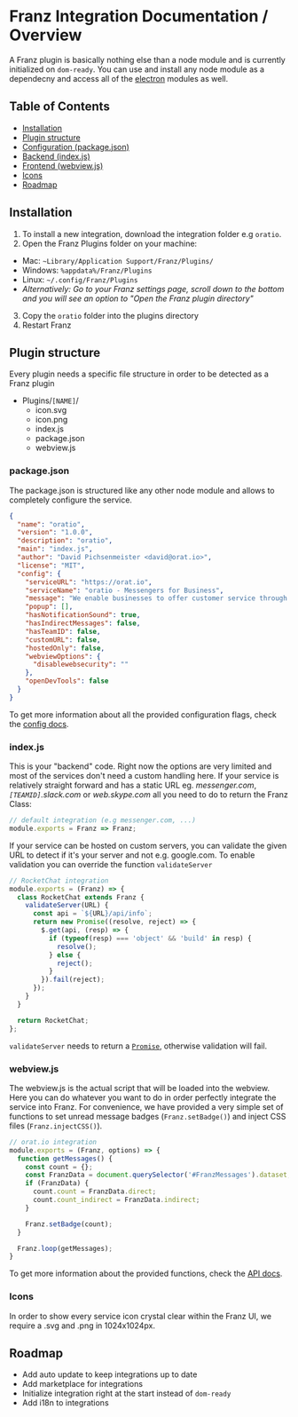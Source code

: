 # Franz Integration Documentation / Overview

A Franz plugin is basically nothing else than a node module and is currently initialized on `dom-ready`. You can use and install any node module as a dependecny and access all of the [electron](http://electron.atom.io) modules as well.

## Table of Contents
* [Installation](#user-content-installation)
* [Plugin structure](#user-content-plugin-structure)
* [Configuration (package.json)](#user-content-packagejson)
* [Backend (index.js)](#user-content-indexjs)
* [Frontend (webview.js)](#user-content-webviewjs)
* [Icons](#user-content-icons)
* [Roadmap](#user-content-roadmap)

## Installation
1. To install a new integration, download the integration folder e.g `oratio`.
2. Open the Franz Plugins folder on your machine:
  * Mac: `~Library/Application Support/Franz/Plugins/`
  * Windows: `%appdata%/Franz/Plugins`
  * Linux: `~/.config/Franz/Plugins`
  * _Alternatively: Go to your Franz settings page, scroll down to the bottom and you will see an option to "Open the Franz plugin directory"_
3. Copy the `oratio` folder into the plugins directory
4. Restart Franz

## Plugin structure
Every plugin needs a specific file structure in order to be detected as a Franz plugin

* Plugins/`[NAME]`/
  * icon.svg
  * icon.png
  * index.js
  * package.json
  * webview.js

### package.json
The package.json is structured like any other node module and allows to completely configure the service.

```json
{
  "name": "oratio",
  "version": "1.0.0",
  "description": "oratio",
  "main": "index.js",
  "author": "David Pichsenmeister <david@orat.io>",
  "license": "MIT",
  "config": {
    "serviceURL": "https://orat.io",
    "serviceName": "oratio - Messengers for Business",
    "message": "We enable businesses to offer customer service through mobile messengers.",
    "popup": [],
    "hasNotificationSound": true,
    "hasIndirectMessages": false,
    "hasTeamID": false,
    "customURL": false,
    "hostedOnly": false,
    "webviewOptions": {
      "disablewebsecurity": ""
    },
    "openDevTools": false
  }
}
```

To get more information about all the provided configuration flags, check the [config docs](configuration.md).


### index.js
This is your "backend" code. Right now the options are very limited and most of the services don't need a custom handling here. If your service is relatively straight forward and has a static URL eg. _messenger.com_, _`[TEAMID]`.slack.com_ or _web.skype.com_ all you need to do to return the Franz Class:

```js
// default integration (e.g messenger.com, ...)
module.exports = Franz => Franz;
```

If your service can be hosted on custom servers, you can validate the given URL to detect if it's your server and not e.g. google.com. To enable validation you can override the function `validateServer`
```js
// RocketChat integration
module.exports = (Franz) => {
  class RocketChat extends Franz {
    validateServer(URL) {
      const api = `${URL}/api/info`;
      return new Promise((resolve, reject) => {
        $.get(api, (resp) => {
          if (typeof(resp) === 'object' && 'build' in resp) {
            resolve();
          } else {
            reject();
          }
        }).fail(reject);
      });
    }
  }

  return RocketChat;
};
```

`validateServer` needs to return a [`Promise`](https://developer.mozilla.org/en/docs/Web/JavaScript/Reference/Global_Objects/Promise), otherwise validation will fail.

### webview.js
The webview.js is the actual script that will be loaded into the webview. Here you can do whatever you want to do in order perfectly integrate the service into Franz. For convenience, we have provided a very simple set of functions to set unread message badges (`Franz.setBadge()`) and inject CSS files (`Franz.injectCSS()`).


```js
// orat.io integration
module.exports = (Franz, options) => {
  function getMessages() {
    const count = {};
    const FranzData = document.querySelector('#FranzMessages').dataset;
    if (FranzData) {
      count.count = FranzData.direct;
      count.count_indirect = FranzData.indirect;
    }

    Franz.setBadge(count);
  }

  Franz.loop(getMessages);
}
```

To get more information about the provided functions, check the [API docs](frontend_api.md).

### Icons
In order to show every service icon crystal clear within the Franz UI, we require a .svg and .png in 1024x1024px.

## Roadmap
* Add auto update to keep integrations up to date
* Add marketplace for integrations
* Initialize integration right at the start instead of `dom-ready`
* Add i18n to integrations
